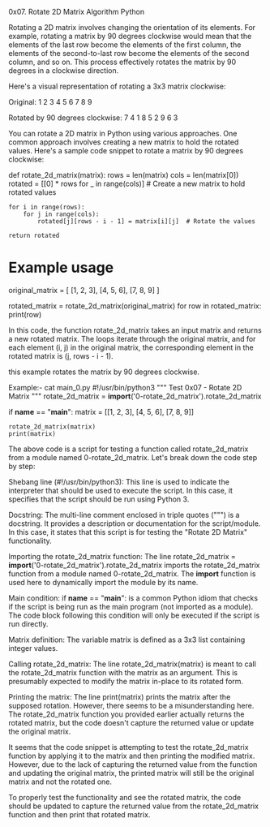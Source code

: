 0x07. Rotate 2D Matrix
Algorithm
Python

Rotating a 2D matrix involves changing the orientation of its elements. For example, rotating a matrix by 90 degrees clockwise would mean that the elements of the last row become the elements of the first column, the elements of the second-to-last row become the elements of the second column, and so on. This process effectively rotates the matrix by 90 degrees in a clockwise direction.

Here's a visual representation of rotating a 3x3 matrix clockwise:

Original:
1 2 3
4 5 6
7 8 9

Rotated by 90 degrees clockwise:
7 4 1
8 5 2
9 6 3

You can rotate a 2D matrix in Python using various approaches. One common approach involves creating a new matrix to hold the rotated values. Here's a sample code snippet to rotate a matrix by 90 degrees clockwise:

def rotate_2d_matrix(matrix):
    rows = len(matrix)
    cols = len(matrix[0])
    rotated = [[0] * rows for _ in range(cols)]  # Create a new matrix to hold rotated values

    for i in range(rows):
        for j in range(cols):
            rotated[j][rows - i - 1] = matrix[i][j]  # Rotate the values

    return rotated

# Example usage
original_matrix = [
    [1, 2, 3],
    [4, 5, 6],
    [7, 8, 9]
]

rotated_matrix = rotate_2d_matrix(original_matrix)
for row in rotated_matrix:
    print(row)


In this code, the function rotate_2d_matrix takes an input matrix and returns a new rotated matrix. The loops iterate through the original matrix, and for each element (i, j) in the original matrix, the corresponding element in the rotated matrix is (j, rows - i - 1).

this example rotates the matrix by 90 degrees clockwise. 



Example:-  cat main_0.py
#!/usr/bin/python3
"""
Test 0x07 - Rotate 2D Matrix
"""
rotate_2d_matrix = __import__('0-rotate_2d_matrix').rotate_2d_matrix

if __name__ == "__main__":
    matrix = [[1, 2, 3],
              [4, 5, 6],
              [7, 8, 9]]

    rotate_2d_matrix(matrix)
    print(matrix)


The above code is a script for testing a function called rotate_2d_matrix from a module named 0-rotate_2d_matrix. Let's break down the code step by step:

Shebang line (#!/usr/bin/python3): This line is used to indicate the interpreter that should be used to execute the script. In this case, it specifies that the script should be run using Python 3.

Docstring: The multi-line comment enclosed in triple quotes (""") is a docstring. It provides a description or documentation for the script/module. In this case, it states that this script is for testing the "Rotate 2D Matrix" functionality.

Importing the rotate_2d_matrix function: The line rotate_2d_matrix = __import__('0-rotate_2d_matrix').rotate_2d_matrix imports the rotate_2d_matrix function from a module named 0-rotate_2d_matrix. The __import__ function is used here to dynamically import the module by its name.

Main condition: if __name__ == "__main__": is a common Python idiom that checks if the script is being run as the main program (not imported as a module). The code block following this condition will only be executed if the script is run directly.

Matrix definition: The variable matrix is defined as a 3x3 list containing integer values.

Calling rotate_2d_matrix: The line rotate_2d_matrix(matrix) is meant to call the rotate_2d_matrix function with the matrix as an argument. This is presumably expected to modify the matrix in-place to its rotated form.

Printing the matrix: The line print(matrix) prints the matrix after the supposed rotation. However, there seems to be a misunderstanding here. The rotate_2d_matrix function you provided earlier actually returns the rotated matrix, but the code doesn't capture the returned value or update the original matrix.

It seems that the code snippet is attempting to test the rotate_2d_matrix function by applying it to the matrix and then printing the modified matrix. However, due to the lack of capturing the returned value from the function and updating the original matrix, the printed matrix will still be the original matrix and not the rotated one.

To properly test the functionality and see the rotated matrix, the code should be updated to capture the returned value from the rotate_2d_matrix function and then print that rotated matrix.





